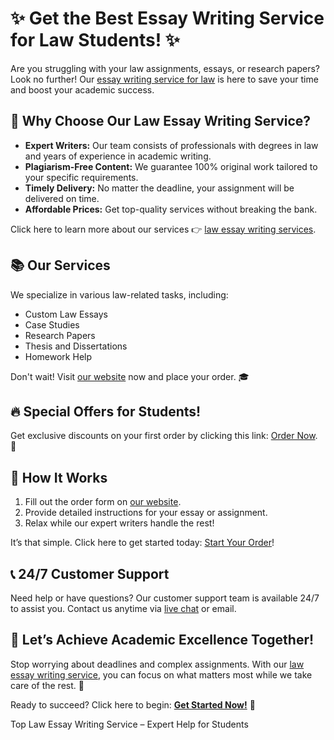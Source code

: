 <h1>✨ Get the Best Essay Writing Service for Law Students! ✨</h1>

<p>Are you struggling with your law assignments, essays, or research papers? Look no further! Our <a href="https://tinyurl.com/topessay?keyword=essay+writing+service+law" target="_blank">essay writing service for law</a> is here to save your time and boost your academic success.</p>

<h2>🎯 Why Choose Our Law Essay Writing Service?</h2>

<ul>
    <li><strong>Expert Writers:</strong> Our team consists of professionals with degrees in law and years of experience in academic writing.</li>
    <li><strong>Plagiarism-Free Content:</strong> We guarantee 100% original work tailored to your specific requirements.</li>
    <li><strong>Timely Delivery:</strong> No matter the deadline, your assignment will be delivered on time.</li>
    <li><strong>Affordable Prices:</strong> Get top-quality services without breaking the bank.</li>
</ul>

<p>Click here to learn more about our services 👉 <a href="https://tinyurl.com/topessay?keyword=essay+writing+service+law" target="_blank">law essay writing services</a>.</p>

<h2>📚 Our Services</h2>

<p>We specialize in various law-related tasks, including:</p>

<ul>
    <li>Custom Law Essays</li>
    <li>Case Studies</li>
    <li>Research Papers</li>
    <li>Thesis and Dissertations</li>
    <li>Homework Help</li>
</ul>

<p>Don't wait! Visit <a href="https://tinyurl.com/topessay?keyword=essay+writing+service+law" target="_blank">our website</a> now and place your order. 🎓</p>

<h2>🔥 Special Offers for Students!</h2>

<p>Get exclusive discounts on your first order by clicking this link: <a href="https://tinyurl.com/topessay?keyword=essay+writing+service+law" target="_blank">Order Now</a>. 🚀</p>

<h2>🌟 How It Works</h2>

<ol>
    <li>Fill out the order form on <a href="https://tinyurl.com/topessay?keyword=essay+writing+service+law" target="_blank">our website</a>.</li>
    <li>Provide detailed instructions for your essay or assignment.</li>
    <li>Relax while our expert writers handle the rest!</li>
</ol>

<p>It’s that simple. Click here to get started today: <a href="https://tinyurl.com/topessay?keyword=essay+writing+service+law" target="_blank">Start Your Order</a>!</p>

<h2>📞 24/7 Customer Support</h2>

<p>Need help or have questions? Our customer support team is available 24/7 to assist you. Contact us anytime via <a href="https://tinyurl.com/topessay?keyword=essay+writing+service+law" target="_blank">live chat</a> or email.</p>

<h2>🎉 Let’s Achieve Academic Excellence Together!</h2>

<p>Stop worrying about deadlines and complex assignments. With our <a href="https://tinyurl.com/topessay?keyword=essay+writing+service+law" target="_blank">law essay writing service</a>, you can focus on what matters most while we take care of the rest. 🌟</p>

<p>Ready to succeed? Click here to begin: <a href="https://tinyurl.com/topessay?keyword=essay+writing+service+law" target="_blank"><strong>Get Started Now!</strong></a> 🚀</p>
Top Law Essay Writing Service – Expert Help for Students
